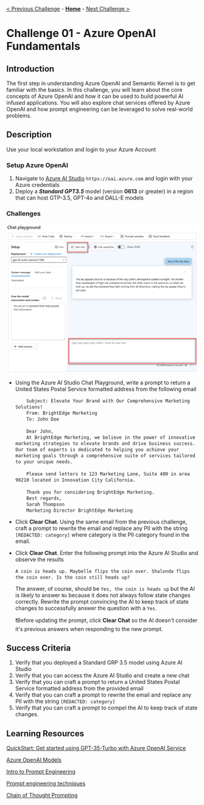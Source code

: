 [< Previous Challenge](./Challenge-00.md) - **[Home](../README.md)** - [Next Challenge >](./Challenge-02.md)
# Challenge 01 - Azure OpenAI Fundamentals

## Introduction

The first step in understanding Azure OpenAI and Semantic Kernel is to get familiar with the basics. In this challenge, you will learn about the core concepts of Azure OpenAI and how it can be used to build powerful AI infused applications. You will also explore chat services offered by Azure OpenAI and how prompt engineering can be leveraged to solve real-world problems.

## Description

Use your local workstation and login to your Azure Account

### Setup Azure OpenAI

1. Navigate to  [Azure AI Studio](https://oai.azure.com) `https://oai.azure.com` and login with your Azure credentials
2. Deploy a ***Standard GPT3.5*** model (version **0613** or greater) in a region that can host GTP-3.5, GPT-4o and DALL-E models

### Challenges

![](./Resources/images/ch0203.png)

* Using the Azure AI Studio Chat Playground, write a prompt to return a United States Postal Service formatted address from the following email

    ```plaintext
        Subject: Elevate Your Brand with Our Comprehensive Marketing Solutions! 
        From: BrightEdge Marketing
        To: John Doe

        Dear John,
        At BrightEdge Marketing, we believe in the power of innovative marketing strategies to elevate brands and drive business success. Our team of experts is dedicated to helping you achieve your marketing goals through a comprehensive suite of services tailored to your unique needs.

        Please send letters to 123 Marketing Lane, Suite 400 in area 90210 located in Innovation City California.

        Thank you for considering BrightEdge Marketing.
        Best regards,
        Sarah Thompson 
        Marketing Director BrightEdge Marketing

    ```

* Click **Clear Chat**. Using the same email from the previous challenge, craft a prompt to rewrite the email and replace any PII with the string `[REDACTED: category]` where category is the PII category found in the email.

* Click **Clear Chat**. Enter the following prompt into the Azure AI Studio and observe the results

    ```text
    A coin is heads up. Maybelle flips the coin over. Shalonda flips the coin over. Is the coin still heads up? 
    ```

    The answer, of course, should be ```Yes, the coin is heads up``` but the AI is likely to answer ```No``` because it does not always follow state changes correctly.  Rewrite the prompt convincing the AI to keep track of state changes to successfully answer the question with a ```Yes```.

    :exclamation:Before updating the prompt, click **Clear Chat** so the AI doesn't consider it's previous answers when responding to the new prompt.

## Success Criteria

1. Verify that you deployed a Standard GRP 3.5 model using Azure AI Studio
1. Verify that you can access the Azure AI Studio and create a new chat
1. Verify that you can craft a prompt to return a United States Postal Service formatted address from the provided email
1. Verify that you can craft a prompt to rewrite the email and replace any PII with the string `[REDACTED: category]`
1. Verify that you can craft a prompt to compel the AI to keep track of state changes.

## Learning Resources

[QuickStart: Get started using GPT-35-Turbo with Azure OpenAI Service](https://learn.microsoft.com/en-us/azure/ai-services/openai/chatgpt-quickstart?tabs=command-line%2Cpython-new&pivots=programming-language-studio)

[Azure OpenAI Models](https://learn.microsoft.com/en-us/azure/ai-services/openai/concepts/models)

[Intro to Prompt Engineering](https://learn.microsoft.com/en-us/azure/ai-services/openai/concepts/prompt-engineering)

[Prompt engineering techniques](https://learn.microsoft.com/en-us/azure/ai-services/openai/concepts/advanced-prompt-engineering?pivots=programming-language-chat-completions#prime-the-output)

[Chain of Thought Prompting](https://learn.microsoft.com/en-us/azure/ai-services/openai/concepts/advanced-prompt-engineering?pivots=programming-language-chat-completions#chain-of-thought-prompting)
